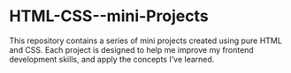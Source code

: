 # HTML-CSS--mini-Projects
This repository contains a series of mini projects created using  pure HTML and CSS. Each project is designed to help me improve my frontend development skills, and apply the concepts I’ve learned.
